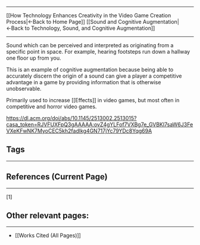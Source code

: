 ___
[[How Technology Enhances Creativity in the Video Game Creation Process|←Back to Home Page]]
[[Sound and Cognitive Augmentation|←Back to Technology, Sound, and Cognitive Augmentation]]
____

Sound which can be perceived and interpreted as originating from a specific point in space. For example, hearing footsteps run down a hallway one floor up from you.  

This is an example of cognitive augmentation because being able to accurately discern the origin of a sound can give a player a competitive advantage in a game by providing information that is otherwise unobservable. 

Primarily used to increase [[Effects]] in video games, but most often in competitive and horror video games.

https://dl.acm.org/doi/abs/10.1145/2513002.2513015?casa_token=RJVFUXFpQ3gAAAAA:ovZ4gYLFof7VXBg7e_GVBKl7saW6J3FeVXeKFwNK7MyoCEC5kh2fadlkg4GN717jYc79YDc8Yqg69A

## Tags
_____

## References (Current Page)
____
[1] 

## Other relevant pages:
_____
- [[Works Cited (All Pages)]] 